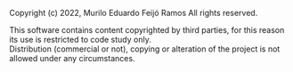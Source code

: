 Copyright (c) 2022, Murilo Eduardo Feijó Ramos All rights reserved.

This software contains content copyrighted by third parties, for this reason its use is restricted to code study only.  
Distribution (commercial or not), copying or alteration of the project is not allowed under any circumstances.
